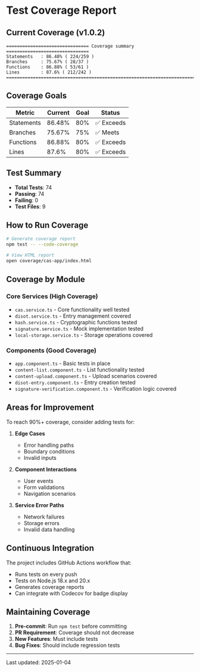# Test Coverage Report

## Current Coverage (v1.0.2)

```
=============================== Coverage summary ===============================
Statements   : 86.48% ( 224/259 )
Branches     : 75.67% ( 28/37 )
Functions    : 86.88% ( 53/61 )
Lines        : 87.6% ( 212/242 )
================================================================================
```

## Coverage Goals

| Metric | Current | Goal | Status |
|--------|---------|------|--------|
| Statements | 86.48% | 80% | ✅ Exceeds |
| Branches | 75.67% | 75% | ✅ Meets |
| Functions | 86.88% | 80% | ✅ Exceeds |
| Lines | 87.6% | 80% | ✅ Exceeds |

## Test Summary

- **Total Tests**: 74
- **Passing**: 74
- **Failing**: 0
- **Test Files**: 9

## How to Run Coverage

```bash
# Generate coverage report
npm test -- --code-coverage

# View HTML report
open coverage/cas-app/index.html
```

## Coverage by Module

### Core Services (High Coverage)
- `cas.service.ts` - Core functionality well tested
- `disot.service.ts` - Entry management covered
- `hash.service.ts` - Cryptographic functions tested
- `signature.service.ts` - Mock implementation tested
- `local-storage.service.ts` - Storage operations covered

### Components (Good Coverage)
- `app.component.ts` - Basic tests in place
- `content-list.component.ts` - List functionality tested
- `content-upload.component.ts` - Upload scenarios covered
- `disot-entry.component.ts` - Entry creation tested
- `signature-verification.component.ts` - Verification logic covered

## Areas for Improvement

To reach 90%+ coverage, consider adding tests for:

1. **Edge Cases**
   - Error handling paths
   - Boundary conditions
   - Invalid inputs

2. **Component Interactions**
   - User events
   - Form validations
   - Navigation scenarios

3. **Service Error Paths**
   - Network failures
   - Storage errors
   - Invalid data handling

## Continuous Integration

The project includes GitHub Actions workflow that:
- Runs tests on every push
- Tests on Node.js 18.x and 20.x
- Generates coverage reports
- Can integrate with Codecov for badge display

## Maintaining Coverage

1. **Pre-commit**: Run `npm test` before committing
2. **PR Requirement**: Coverage should not decrease
3. **New Features**: Must include tests
4. **Bug Fixes**: Should include regression tests

---

Last updated: 2025-01-04